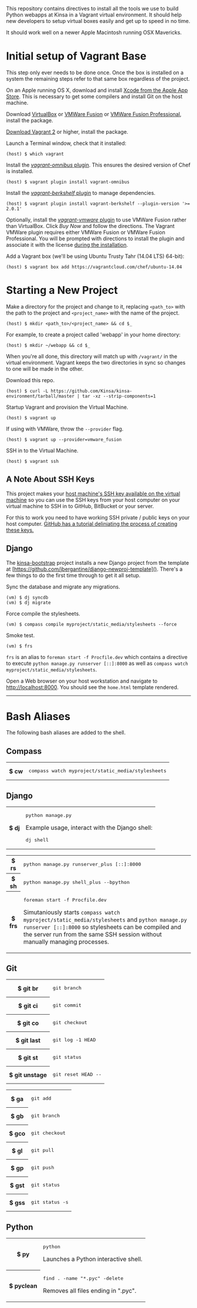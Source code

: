 This repository contains directives to install all the tools we use to build Python webapps at Kinsa in a Vagrant virtual environment. It should help new developers to setup virtual boxes easily and get up to speed in no time.

It should work well on a newer Apple Macintosh running OSX Mavericks.

# Initial setup of Vagrant Base

This step only ever needs to be done once. Once the box is installed on a system the remaining steps refer to that same box regardless of the project.

On an Apple running OS X, download and install [Xcode from the Apple App Store](https://itunes.apple.com/us/app/xcode/id497799835?ls=1&mt=12). This is necessary to get some compilers and install Git on the host machine.

Download [VirtualBox](http://www.virtualbox.org/wiki/Downloads) or [VMWare Fusion](http://www.vmware.com/products/fusion/) or [VMWare Fusion Professional](http://www.vmware.com/products/fusion-professional/), install the package.

[Download Vagrant 2](http://downloads.vagrantup.com/) or higher, install the package.

Launch a Terminal window, check that it installed:

    (host) $ which vagrant

Install the [_vagrant-omnibus_ plugin](https://github.com/schisamo/vagrant-omnibus). This ensures the desired version of Chef is installed.

    (host) $ vagrant plugin install vagrant-omnibus

Install the [_vagrant-berkshelf_ plugin](https://github.com/berkshelf/vagrant-berkshelf) to manage dependencies.

    (host) $ vagrant plugin install vagrant-berkshelf --plugin-version '>= 2.0.1'

Optionally, install the [_vagrant-vmware_ plugin](https://www.vagrantup.com/vmware) to use VMWare Fusion rather than VirtualBox. Click _Buy Now_ and follow the directions. The Vagrant VMWare plugin requires either VMWare Fusion or VMWare Fusion Professional. You will be prompted with directions to install the plugin and associate it with the license [during the installation](https://docs.vagrantup.com/v2/vmware/installation.html).

Add a Vagrant box (we'll be using Ubuntu Trusty Tahr (14.04 LTS) 64-bit):

    (host) $ vagrant box add https://vagrantcloud.com/chef/ubuntu-14.04 

# Starting a New Project

Make a directory for the project and change to it, replacing `<path_to>` with the path to the project and `<project_name>` with the name of the project.

    (host) $ mkdir <path_to>/<project_name> && cd $_

For example, to create a project called 'webapp' in your home directory:

    (host) $ mkdir ~/webapp && cd $_

When you're all done, this directory will match up with `/vagrant/` in the virtual environment. Vagrant keeps the two directories in sync so changes to one will be made in the other. 

Download this repo.
    
    (host) $ curl -L https://github.com/Kinsa/kinsa-environment/tarball/master | tar -xz --strip-components=1

Startup Vagrant and provision the Virtual Machine.

    (host) $ vagrant up

If using with VMWare, throw the `--provider` flag.

    (host) $ vagrant up --provider=vmware_fusion

SSH in to the Virtual Machine.

    (host) $ vagrant ssh 

## A Note About SSH Keys

This project makes your [host machine's SSH key available on the virtual machine](http://docs.vagrantup.com/v2/vagrantfile/ssh_settings.html) so you can use the SSH keys from your host computer on your virtual machine to SSH in to GitHub, BitBucket or your server.

For this to work you need to have working SSH private / public keys on your host computer. [GitHub has a tutorial deliniating the process of creating these keys.](https://help.github.com/articles/generating-ssh-keys)

## Django

The [kinsa-bootstrap](http://github.com/kinsa/kinsa-bootstrap) project installs a new Django project from the template at [https://github.com/jbergantine/django-newproj-template](). There's a few things to do the first time through to get it all setup.

Sync the database and migrate any migrations.

    (vm) $ dj syncdb
    (vm) $ dj migrate

Force compile the stylesheets.

    (vm) $ compass compile myproject/static_media/stylesheets --force

Smoke test.

    (vm) $ frs

`frs` is an alias to `foreman start -f Procfile.dev` which contains a directive to execute `python manage.py runserver [::]:8000` as well as `compass watch myproject/static_media/stylesheets`.

Open a Web browser on your host workstation and navigate to [http://localhost:8000](). You should see the `home.html` template rendered.

---

# Bash Aliases

The following bash aliases are added to the shell. 

## Compass

<table>
    <tr>
        <th>$ cw</th>
        <td><pre>compass watch myproject/static_media/stylesheets</pre></td>
    </tr>
</table>

## Django

<table>
    <tr>
        <th>$ dj</th>
        <td>
            <pre>python manage.py</pre>
            <p>Example usage, interact with the Django shell:</p>
            <pre>dj shell</pre>
        </td>
    </tr>
</table>
<table>
    <tr>
        <th>$ rs</th>
        <td>
            <pre>python manage.py runserver_plus [::]:8000</pre>
        </td>
    </tr>
    <tr>
        <th>$ sh</th>
        <td>
            <pre>python manage.py shell_plus --bpython</pre>
        </td>
    </tr>
    <tr>
        <th>$ frs</th>
        <td>
            <pre>foreman start -f Procfile.dev</pre>
            <p>Simutaniously starts <code>compass watch myproject/static_media/stylesheets</code> and <code>python manage.py runserver [::]:8000</code> so stylesheets can be compiled and the server run from the same SSH session without manually managing processes.</p>
        </td>
    </tr>
</table>

## Git

<table>
    <tr>
        <th>$ git br</th>
        <td><pre>git branch</pre></td>
    </tr>
    <tr>
        <th>$ git ci</th>
        <td><pre>git commit</pre></td>
    </tr>
    <tr>
        <th>$ git co</th>
        <td><pre>git checkout</pre></td>
    </tr>
    <tr>
        <th>$ git last</th>
        <td><pre>git log -1 HEAD</pre></td>
    </tr>
    <tr>
        <th>$ git st</th>
        <td><pre>git status</pre></td>
    </tr>
    <tr>
        <th>$ git unstage</th>
        <td><pre>git reset HEAD --</pre></td>
    </tr>
</table>
<table>
    <tr>
        <th>$ ga</th>
        <td><pre>git add</pre></td>
    </tr>
    <tr>
        <th>$ gb</th>
        <td><pre>git branch</pre></td>
    </tr>
    <tr>
        <th>$ gco</th>
        <td><pre>git checkout</pre></td>
    </tr>
    <tr>
        <th>$ gl</th>
        <td><pre>git pull</pre></td>
    </tr>
    <tr>
        <th>$ gp</th>
        <td><pre>git push</pre></td>
    </tr>
    <tr>
        <th>$ gst</th>
        <td><pre>git status</pre></td>
    </tr>
    <tr>
        <th>$ gss</th>
        <td><pre>git status -s</pre></td>
    </tr>
</table>

## Python

<table>
    <tr>
        <th>$ py</th>
        <td>
            <pre>python</pre>
            <p>Launches a Python interactive shell.</p>
        </td>
    </tr>
    <tr>
        <th>$ pyclean</th>
        <td>
            <pre>find . -name "*.pyc" -delete</pre>
            <p>Removes all files ending in ".pyc".</p>
        </td>
    </tr>
</table>

